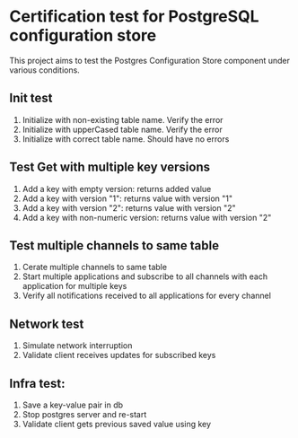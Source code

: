 # Certification test for PostgreSQL configuration store

This project aims to test the Postgres Configuration Store component under various conditions.

## Init test
1. Initialize with non-existing table name. Verify the error
2. Initialize with upperCased table name. Verify the error
2. Initialize with correct table name. Should have no errors

## Test Get with multiple key versions
1. Add a key with empty version: returns added value
2. Add a key with version "1": returns value with version "1"
3. Add a key with version "2": returns value with version "2"
4. Add a key with non-numeric version: returns value with version "2"

## Test multiple channels to same table
1. Cerate multiple channels to same table
2. Start multiple applications and subscribe to all channels with each application for multiple keys
3. Verify all notifications received to all applications for every channel

## Network test
1. Simulate network interruption
2. Validate client receives updates for subscribed keys 

## Infra test:
1. Save a key-value pair in db
1. Stop postgres server and re-start
2. Validate client gets previous saved value using key
